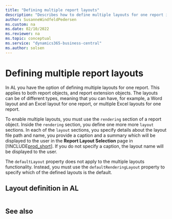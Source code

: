 ```yaml
---
title: "Defining multiple report layouts"
description: "Describes how to define multiple layouts for one report in Business Central using AL."
author: SusanneWindfeldPedersen
ms.custom: na
ms.date: 02/10/2022
ms.reviewer: na
ms.topic: conceptual
ms.service: "dynamics365-business-central"
ms.author: solsen
---
```


# Defining multiple report layouts

In AL you have the option of defining multiple layouts for one report. This applies to both report objects, and report extension objects. The layouts can be of different types, meaning that you can have, for example, a Word layout and an Excel layout for one report, or multiple Excel layouts for one report.

To enable multiple layouts, you must use the `rendering` section of a report object. Inside the `rendering` section, you define one more more `layout` sections. In each of the `layout` sections, you specify details about the layout file path and name, you provide a caption and a summary which will be displayed to the user in the **Report Layout Selection** <!--check--> page in [!INCLUDE[prod_short](../developer/includes/prod_short.md)]. If you do not specify a caption, the layout name will be displayed to the user. <!-- localizable-->

The `defaultLayout` property does not apply to the multiple layouts functionality. Instead, you must use the `defaultRenderingLayout` property to specify which of the defined layouts is the default.

## Layout definition in AL

```al

```

<!-- not use old and new at same time -->
<!-- new code action-->
<!-- allows packaging as extensions -->

## See also